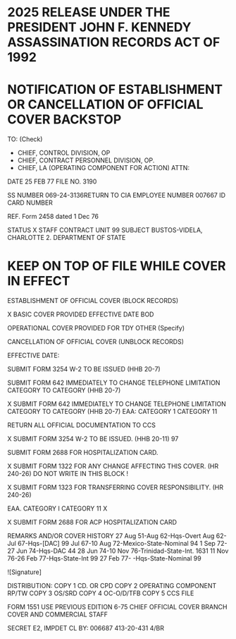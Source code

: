 # 2025 RELEASE UNDER THE PRESIDENT JOHN F. KENNEDY ASSASSINATION RECORDS ACT OF 1992

# NOTIFICATION OF ESTABLISHMENT OR CANCELLATION OF OFFICIAL COVER BACKSTOP

TO:
(Check)

*   CHIEF, CONTROL DIVISION, OP
*   CHIEF, CONTRACT PERSONNEL DIVISION, OP.
*   CHIEF, LA (OPERATING COMPONENT FOR ACTION)
    ATTN:

DATE
25 FEB 77
FILE NO.
3190

SS NUMBER
069-24-3136RETURN TO CIA
EMPLOYEE NUMBER
007667
ID CARD NUMBER

REF. Form 2458 dated 1 Dec 76

STATUS X STAFF CONTRACT UNIT 99
SUBJECT BUSTOS-VIDELA, CHARLOTTE 2. DEPARTMENT OF STATE

# KEEP ON TOP OF FILE WHILE COVER IN EFFECT

ESTABLISHMENT OF OFFICIAL COVER (BLOCK RECORDS)

X BASIC COVER PROVIDED
EFFECTIVE DATE
BOD

OPERATIONAL COVER PROVIDED
FOR TDY OTHER (Specify)

CANCELLATION OF OFFICIAL COVER (UNBLOCK RECORDS)

EFFECTIVE DATE:

SUBMIT FORM 3254
W-2 TO BE ISSUED
(HHB 20-7)

SUBMIT FORM 642 IMMEDIATELY TO CHANGE TELEPHONE
LIMITATION CATEGORY TO CATEGORY
(HHB 20-7)

X SUBMIT FORM 642 IMMEDIATELY TO CHANGE TELEPHONE
LIMITATION CATEGORY TO CATEGORY
(HHB 20-7)
EAA: CATEGORY 1 CATEGORY 11

RETURN ALL OFFICIAL DOCUMENTATION TO CCS

X SUBMIT FORM 3254 W-2 TO BE ISSUED.
(HHB 20-11) 97

SUBMIT FORM 2688 FOR
HOSPITALIZATION CARD.

X SUBMIT FORM 1322 FOR ANY CHANGE AFFECTING THIS
COVER. (HR 240-26)
DO NOT WRITE IN THIS BLOCK !

X SUBMIT FORM 1323 FOR TRANSFERRING COVER
RESPONSIBILITY. (HR 240-26)

EAA. CATEGORY I CATEGORY 11 X

X SUBMIT FORM 2688 FOR ACP HOSPITALIZATION CARD

REMARKS AND/OR COVER HISTORY
27 Aug 51-Aug 62-Hqs-Overt
Aug 62-Jul 67-Hqs-[DAC] 99
Jul 67-10 Aug 72-Mexico-State-Nominal 94
1 Sep 72-27 Jun 74-Hqs-DAC 44
28 Jun 74-10 Nov 76-Trinidad-State-Int. 1631
11 Nov 76-26 Feb 77-Hqs-State-Int 99
27 Feb 77- -Hqs-State-Nominal 99

![Signature]

DISTRIBUTION:
COPY 1 CD. OR CPD
COPY 2 OPERATING COMPONENT RP/TW
COPY 3 OS/SRD
COPY 4 OC-O/D/TFB
COPY 5 CCS FILE

FORM 1551 USE PREVIOUS EDITION
6-75
CHIEF OFFICIAL COVER BRANCH COVER AND COMMERCIAL STAFF

SECRET
E2, IMPDET CL BY: 006687
413-20-431
4/BR
